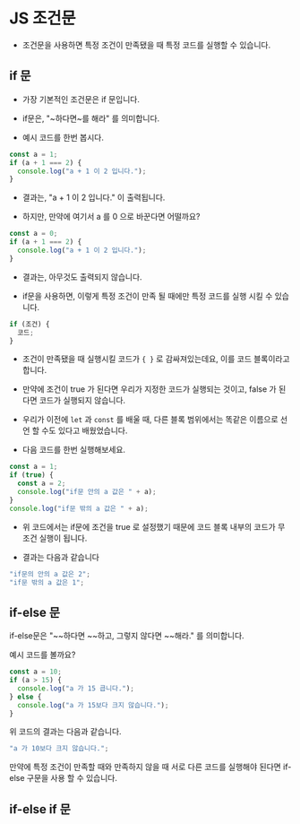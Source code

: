 # JS 조건문

- 조건문을 사용하면 특정 조건이 만족됐을 때 특정 코드를 실행할 수 있습니다.

## **if 문**

- 가장 기본적인 조건문은 if 문입니다.

- if문은, "~하다면~를 해라" 를 의미합니다.

- 예시 코드를 한번 봅시다.

```jsx
const a = 1;
if (a + 1 === 2) {
  console.log("a + 1 이 2 입니다.");
}
```

- 결과는, "a + 1 이 2 입니다." 이 출력됩니다.

- 하지만, 만약에 여기서 a 를 0 으로 바꾼다면 어떨까요?

```jsx
const a = 0;
if (a + 1 === 2) {
  console.log("a + 1 이 2 입니다.");
}
```

- 결과는, 아무것도 출력되지 않습니다.

- if문을 사용하면, 이렇게 특정 조건이 만족 될 때에만 특정 코드를 실행 시킬 수 있습니다.

```jsx
if (조건) {
  코드;
}
```

- 조건이 만족됐을 때 실행시킬 코드가 `{ }` 로 감싸져있는데요, 이를 코드 블록이라고 합니다.

- 만약에 조건이 true 가 된다면 우리가 지정한 코드가 실행되는 것이고, false 가 된다면 코드가 실행되지 않습니다.

- 우리가 이전에 `let` 과 `const` 를 배울 때, 다른 블록 범위에서는 똑같은 이름으로 선언 할 수도 있다고 배웠었습니다.

- 다음 코드를 한번 실행해보세요.

```jsx
const a = 1;
if (true) {
  const a = 2;
  console.log("if문 안의 a 값은 " + a);
}
console.log("if문 밖의 a 값은 " + a);
```

- 위 코드에서는 if문에 조건을 true 로 설정했기 때문에 코드 블록 내부의 코드가 무조건 실행이 됩니다.

- 결과는 다음과 같습니다

```jsx
"if문의 안의 a 값은 2";
"if문 밖의 a 값은 1";
```

## **if-else 문**

if-else문은 "~~하다면 ~~하고, 그렇지 않다면 ~~해라." 를 의미합니다.

예시 코드를 볼까요?

```jsx
const a = 10;
if (a > 15) {
  console.log("a 가 15 큽니다.");
} else {
  console.log("a 가 15보다 크지 않습니다.");
}
```

위 코드의 결과는 다음과 같습니다.

```jsx
"a 가 10보다 크지 않습니다.";
```

만약에 특정 조건이 만족할 때와 만족하지 않을 때 서로 다른 코드를 실행해야 된다면 if-else 구문을 사용 할 수 있습니다.

## **if-else if 문**
